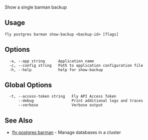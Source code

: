 Show a single barman backup

## Usage
~~~
fly postgres barman show-backup <backup-id> [flags]
~~~

## Options

~~~
  -a, --app string      Application name
  -c, --config string   Path to application configuration file
  -h, --help            help for show-backup
~~~

## Global Options

~~~
  -t, --access-token string   Fly API Access Token
      --debug                 Print additional logs and traces
      --verbose               Verbose output
~~~

## See Also

* [fly postgres barman](/docs/flyctl/fly-postgres-barman/)	 - Manage databases in a cluster

